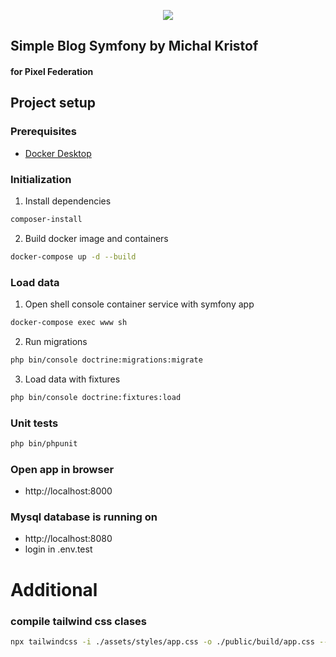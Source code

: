 <p align="center"><a href="https://symfony.com" target="_blank">
    <img src="https://symfony.com/logos/symfony_black_02.svg">
</a></p>

## Simple Blog Symfony by Michal Kristof

#### for Pixel Federation

## Project setup

### Prerequisites

* [Docker Desktop](https://www.docker.com/products/docker-desktop)


### Initialization

1. Install dependencies
```bash 
composer-install
``` 
2. Build docker image and containers
```bash
docker-compose up -d --build
```

### Load data

1. Open shell console container service with symfony app
```bash
docker-compose exec www sh
```
2. Run migrations
```bash
php bin/console doctrine:migrations:migrate
```
3. Load data with fixtures
```bash
php bin/console doctrine:fixtures:load
```


### Unit tests
```bash
php bin/phpunit
```

### Open app in browser
* http://localhost:8000

### Mysql database is running on
* http://localhost:8080
* login in .env.test


# Additional

### compile tailwind css clases
```bash
npx tailwindcss -i ./assets/styles/app.css -o ./public/build/app.css --watch
```